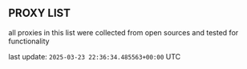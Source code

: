 ## PROXY LIST

all proxies in this list were collected from open sources and tested for functionality

last update: `2025-03-23 22:36:34.485563+00:00` UTC